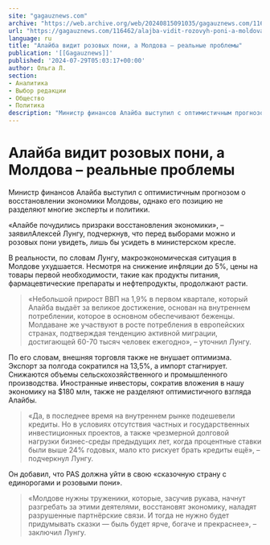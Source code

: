 ```yaml
---
site: "gagauznews.com"
archive: "https://web.archive.org/web/20240815091035/gagauznews.com/116462/alajba-vidit-rozovyh-poni-a-moldova-realnye-problemy.html"
url: "https://gagauznews.com/116462/alajba-vidit-rozovyh-poni-a-moldova-realnye-problemy.html"
language: ru
title: "Алайба видит розовых пони, а Молдова – реальные проблемы"
publication: '[[Gagauznews]]'
published: '2024-07-29T05:03:17+00:00'
author: Ольга Л.
section:
- Аналитика
- Выбор редакции
- Общество
- Политика
description: "Министр финансов Алайба выступил с оптимистичным прогнозом о восстановлении экономики Молдовы, однако его позицию не разделяют многие эксперты и политики. «Алайбе почудились призраки восстановления экономики», – заявил Алексей Лунгу, подчеркнув, что перед выборами можно и розовых пони увидеть, лишь бы усидеть в министерском кресле. В реальности, по словам Лунгу, макроэкономическая ситуация в Молдове ухудшается. Несмотря на снижение инфляции до 5%, цены на товары первой необходимости, такие как продукты питания, фармацевтические препараты и нефтепродукты, продолжают расти. «Небольшой прирост ВВП на 1,9% в первом квартале, который Алайба выдаёт за великое достижение, основан на внутреннем потреблении, которое в основном обеспечивают беженцы. Молдаване же […]"
---
```


# Алайба видит розовых пони, а Молдова – реальные проблемы

Министр финансов Алайба выступил с оптимистичным прогнозом о восстановлении экономики Молдовы, однако его позицию не разделяют многие эксперты и политики.

«Алайбе почудились призраки восстановления экономики», –заявилАлексей Лунгу, подчеркнув, что перед выборами можно и розовых пони увидеть, лишь бы усидеть в министерском кресле.

В реальности, по словам Лунгу, макроэкономическая ситуация в Молдове ухудшается. Несмотря на снижение инфляции до 5%, цены на товары первой необходимости, такие как продукты питания, фармацевтические препараты и нефтепродукты, продолжают расти.

> «Небольшой прирост ВВП на 1,9% в первом квартале, который Алайба выдаёт за великое достижение, основан на внутреннем потреблении, которое в основном обеспечивают беженцы. Молдаване же участвуют в росте потребления в европейских странах, подтверждая тенденцию активной миграции, достигающей 60-70 тысяч человек ежегодно», – уточнил Лунгу.

По его словам, внешняя торговля также не внушает оптимизма. Экспорт за полгода сократился на 13,5%, а импорт стагнирует. Снижаются объемы сельскохозяйственного и промышленного производства. Иностранные инвесторы, сократив вложения в нашу экономику на $180 млн, также не разделяют оптимистичного взгляда Алайбы.

> «Да, в последнее время на внутреннем рынке подешевели кредиты. Но в условиях отсутствия частных и государственных инвестиционных проектов, а также чрезмерной долговой нагрузки бизнес-среды предыдущих лет, когда процентные ставки были выше 24% годовых, мало кто рискует брать кредиты ещё», – подчеркнул Лунгу.

Он добавил, что PAS должна уйти в свою «сказочную страну с единорогами и розовыми пони».

> «Молдове нужны труженики, которые, засучив рукава, начнут разгребать за этими деятелями, восстановят экономику, наладят разрушенные партнёрские связи. И тогда не нужно будет придумывать сказки — быль будет ярче, богаче и прекраснее», – заключил Лунгу.
